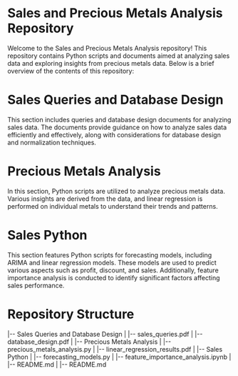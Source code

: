 # Sales and Precious Metals Analysis Repository
Welcome to the Sales and Precious Metals Analysis repository! This repository contains Python scripts and documents aimed at analyzing sales data and exploring insights from precious metals data. Below is a brief overview of the contents of this repository:

# Sales Queries and Database Design
This section includes queries and database design documents for analyzing sales data. The documents provide guidance on how to analyze sales data efficiently and effectively, along with considerations for database design and normalization techniques.

# Precious Metals Analysis
In this section, Python scripts are utilized to analyze precious metals data. Various insights are derived from the data, and linear regression is performed on individual metals to understand their trends and patterns.

# Sales Python
This section features Python scripts for forecasting models, including ARIMA and linear regression models. These models are used to predict various aspects such as profit, discount, and sales. Additionally, feature importance analysis is conducted to identify significant factors affecting sales performance.

# Repository Structure
|-- Sales Queries and Database Design
|   |-- sales_queries.pdf
|   |-- database_design.pdf
|
|-- Precious Metals Analysis
|   |-- precious_metals_analysis.py
|   |-- linear_regression_results.pdf
|
|-- Sales Python
|   |-- forecasting_models.py
|   |-- feature_importance_analysis.ipynb
|   |-- README.md
|
|-- README.md

